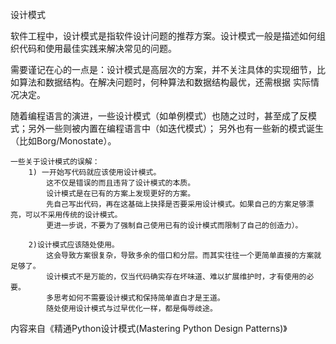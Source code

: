 设计模式

软件工程中，设计模式是指软件设计问题的推荐方案。设计模式一般是描述如何组织代码和使用最佳实践来解决常见的问题。

需要谨记在心的一点是：设计模式是高层次的方案，并不关注具体的实现细节，比如算法和数据结构。在解决问题时，何种算法和数据结构最优，还需根据
实际情况决定。

随着编程语言的演进，一些设计模式（如单例模式）也随之过时，甚至成了反模式；另外一些则被内置在编程语言中（如迭代模式）；
另外也有一些新的模式诞生（比如Borg/Monostate）。

    一些关于设计模式的误解：
        1) 一开始写代码就应该使用设计模式。
            这不仅是错误的而且违背了设计模式的本质。
            设计模式是在已有的方案上发现更好的方案。
            先自己写出代码，再在这基础上抉择是否要采用设计模式。如果自己的方案足够漂亮，可以不采用传统的设计模式。
            更进一步说，不要为了强制自己使用已有的设计模式而限制了自己的创造力）。
        
        2)设计模式应该随处使用。
            这会导致方案很复杂，导致多余的借口和分层。而其实往往一个更简单直接的方案就足够了。
            设计模式不是万能的，仅当代码确实存在坏味道、难以扩展维护时，才有使用的必要。
            多思考如何不需要设计模式和保持简单直白才是王道。
            随处使用设计模式与过早优化一样，都是侮辱歧途。
        
内容来自《精通Python设计模式(Mastering Python Design Patterns)》
